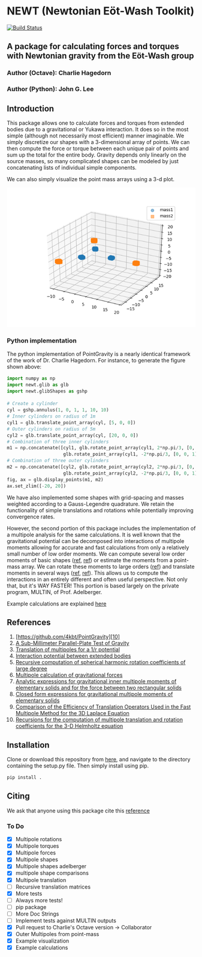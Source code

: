 # NEWT (Newtonian E&ouml;t-Wash Toolkit)
[![Build Status](https://travis-ci.com/JGLee6/PointGravity.svg?branch=master)](https://travis-ci.com/JGLee6/PointGravity)
## A package for calculating forces and torques with Newtonian gravity from the E&ouml;t-Wash group
### Author (Octave): Charlie Hagedorn
### Author (Python): John G. Lee


## Introduction

This package allows one to calculate forces and torques from extended bodies 
due to a gravitational or Yukawa interaction. It does so in the most simple 
(although not necessarily most efficient) manner imaginable. We simply
discretize our shapes with a 3-dimensional array of points. We can then 
compute the force or torque between each unique pair of points and sum up the 
total for the entire body. Gravity depends only linearly on the source masses, 
so many complicated shapes can be modeled by just concatenating lists of 
individual simple components.

We can also simply visualize the point mass arrays using a 3-d plot.

![Example: Three cylinders comprising object 1(blue), and object 2(orange)](/newt/example/glibEx.png)

### Python implementation

The python implementation of PointGravity is a nearly identical framework of
the work of Dr. Charlie Hagedorn. For instance, to generate the figure shown
above:


```python
import numpy as np
import newt.glib as glb
import newt.glibShapes as gshp

# Create a cylinder
cyl = gshp.annulus(1, 0, 1, 1, 10, 10)
# Inner cylinders on radius of 1m
cyl1 = glb.translate_point_array(cyl, [5, 0, 0])
# Outer cylinders on radius of 5m
cyl2 = glb.translate_point_array(cyl, [20, 0, 0])
# Combination of three inner cylinders
m1 = np.concatenate([cyl1, glb.rotate_point_array(cyl1, 2*np.pi/3, [0, 0, 1]),
                     glb.rotate_point_array(cyl1, -2*np.pi/3, [0, 0, 1])])
# Combination of three outer cylinders
m2 = np.concatenate([cyl2, glb.rotate_point_array(cyl2, 2*np.pi/3, [0, 0, 1]),
                     glb.rotate_point_array(cyl2, -2*np.pi/3, [0, 0, 1])])
fig, ax = glb.display_points(m1, m2)
ax.set_zlim([-20, 20])
```

We have also implemented some shapes with grid-spacing and masses weighted
according to a Gauss-Legendre quadrature. We retain the functionality of simple 
translations and rotations while potentially improving convergence rates.


However, the second portion of this package
includes the implementation of a multipole analysis for the same calculations.
It is well known that the gravitational potential can be decomposed into
interactions of multipole moments allowing for accurate and fast calculations
from only a relatively small number of low order moments. We can compute
several low order moments of basic shapes ([ref][6], [ref][7]) or estimate the moments from a
point-mass array. We can rotate these moments to large orders ([ref][4]) and 
translate moments in several ways ([ref][2], [ref][3]). This allows us to
compute the interactions in an entirely different and often useful perspective.
Not only that, but it's WAY FASTER! This portion is based largely on the
private program, MULTIN, of Prof. Adelberger.

Example calculations are explained [here](newt/example/exampleMulti.md)

## References
1. [https://github.com/4kbt/PointGravity][10]
1. [A Sub-Millimeter Parallel-Plate Test of Gravity][1]
1. [Translation of multipoles for a 1/r potential][2]
1. [Interaction potential between extended bodies][3]
1. [Recursive computation of spherical harmonic rotation coefficients of large degree][4]
1. [Multipole calculation of gravitational forces][5]
1. [Analytic expressions for gravitational inner multipole moments of elementary solids and for the force between two rectangular solids][6]
1. [Closed form expressions for gravitational multipole moments of elementary solids][7]
1. [Comparison of the Efficiency of Translation Operators Used in the Fast Multipole Method for the 3D Laplace Equation][8]
1. [Recursions for the computation of multipole translation and rotation coefficients for the 3-D Helmholtz equation][9]

[1]: https://digital.lib.washington.edu/researchworks/handle/1773/34135
[2]: https://journals.aps.org/prd/abstract/10.1103/PhysRevD.55.7970
[3]: https://journals.aps.org/prd/abstract/10.1103/PhysRevD.60.107501
[4]: https://arxiv.org/abs/1403.7698
[5]: https://journals.aps.org/prd/abstract/10.1103/PhysRevD.95.124059
[6]: https://iopscience.iop.org/article/10.1088/0264-9381/23/17/C02
[7]: https://journals.aps.org/prd/abstract/10.1103/PhysRevD.100.124053
[8]: https://drum.lib.umd.edu/handle/1903/3023
[9]: http://users.umiacs.umd.edu/~ramani/pubs/GumerovDuraiswamiSISC03.pdf
[10]: https://github.com/4kbt/PointGravity

## Installation
Clone or download this repository from [here][10], and navigate to the directory
containing the setup.py file. Then simply install using pip.

```python
pip install .
```

## Citing
We ask that anyone using this package cite this [reference][2]

### To Do
- [X] Multipole rotations
- [X] Multipole torques
- [X] Multipole forces
- [X] Multipole shapes
- [X] Multipole shapes adelberger
- [X] multipole shape comparisons
- [X] Multipole translation
- [ ] Recursive translation matrices
- [X] More tests
- [ ] Always more tests!
- [ ] pip package
- [ ] More Doc Strings
- [ ] Implement tests against MULTIN outputs
- [X] Pull request to Charlie's Octave version &#8594; Collaborator
- [X] Outer Multipoles from point-mass
- [X] Example visualization
- [X] Example calculations